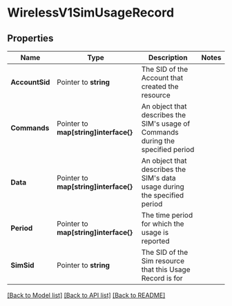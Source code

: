 # WirelessV1SimUsageRecord

## Properties
Name | Type | Description | Notes
------------ | ------------- | ------------- | -------------
**AccountSid** | Pointer to **string** | The SID of the Account that created the resource |
**Commands** | Pointer to **map[string]interface{}** | An object that describes the SIM's usage of Commands during the specified period |
**Data** | Pointer to **map[string]interface{}** | An object that describes the SIM's data usage during the specified period |
**Period** | Pointer to **map[string]interface{}** | The time period for which the usage is reported |
**SimSid** | Pointer to **string** | The SID of the Sim resource that this Usage Record is for |

[[Back to Model list]](../README.md#documentation-for-models) [[Back to API list]](../README.md#documentation-for-api-endpoints) [[Back to README]](../README.md)


